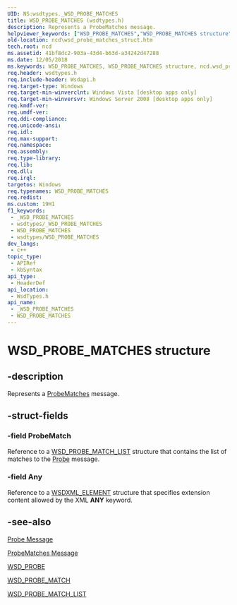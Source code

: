 ```yaml
---
UID: NS:wsdtypes._WSD_PROBE_MATCHES
title: WSD_PROBE_MATCHES (wsdtypes.h)
description: Represents a ProbeMatches message.
helpviewer_keywords: ["WSD_PROBE_MATCHES","WSD_PROBE_MATCHES structure","ncd.wsd_probe_matches_struct","wsdtypes/WSD_PROBE_MATCHES"]
old-location: ncd\wsd_probe_matches_struct.htm
tech.root: ncd
ms.assetid: 41bf8dc2-903a-43d4-b63d-a34242d47288
ms.date: 12/05/2018
ms.keywords: WSD_PROBE_MATCHES, WSD_PROBE_MATCHES structure, ncd.wsd_probe_matches_struct, wsdtypes/WSD_PROBE_MATCHES
req.header: wsdtypes.h
req.include-header: Wsdapi.h
req.target-type: Windows
req.target-min-winverclnt: Windows Vista [desktop apps only]
req.target-min-winversvr: Windows Server 2008 [desktop apps only]
req.kmdf-ver: 
req.umdf-ver: 
req.ddi-compliance: 
req.unicode-ansi: 
req.idl: 
req.max-support: 
req.namespace: 
req.assembly: 
req.type-library: 
req.lib: 
req.dll: 
req.irql: 
targetos: Windows
req.typenames: WSD_PROBE_MATCHES
req.redist: 
ms.custom: 19H1
f1_keywords:
 - _WSD_PROBE_MATCHES
 - wsdtypes/_WSD_PROBE_MATCHES
 - WSD_PROBE_MATCHES
 - wsdtypes/WSD_PROBE_MATCHES
dev_langs:
 - c++
topic_type:
 - APIRef
 - kbSyntax
api_type:
 - HeaderDef
api_location:
 - WsdTypes.h
api_name:
 - _WSD_PROBE_MATCHES
 - WSD_PROBE_MATCHES
---
```


# WSD_PROBE_MATCHES structure


## -description

Represents a  <a href="/windows/desktop/WsdApi/probematches-message">ProbeMatches</a> message.

## -struct-fields

### -field ProbeMatch

Reference to a <a href="/windows/desktop/api/wsdtypes/ns-wsdtypes-wsd_probe_match_list">WSD_PROBE_MATCH_LIST</a> structure that contains the list of matches to the <a href="/windows/desktop/WsdApi/probe-message">Probe</a> message.

### -field Any

Reference to a <a href="/windows/desktop/api/wsdxmldom/ns-wsdxmldom-wsdxml_element">WSDXML_ELEMENT</a> structure that specifies extension content allowed by the XML <b>ANY</b> keyword.

## -see-also

<a href="/windows/desktop/WsdApi/probe-message">Probe Message</a>



<a href="/windows/desktop/WsdApi/probematches-message">ProbeMatches Message</a>



<a href="/windows/desktop/api/wsdtypes/ns-wsdtypes-wsd_probe">WSD_PROBE</a>



<a href="/windows/desktop/api/wsdtypes/ns-wsdtypes-wsd_probe_match">WSD_PROBE_MATCH</a>



<a href="/windows/desktop/api/wsdtypes/ns-wsdtypes-wsd_probe_match_list">WSD_PROBE_MATCH_LIST</a>

